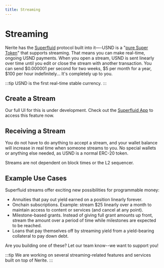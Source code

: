 ```yaml
---
title: Streaming
---
```


# Streaming
Nerite has the [Superfluid](https://superfluid.org/) protocol built into it—-USND is a "[pure Super Token](https://docs.superfluid.org/docs/concepts/overview/super-tokens#pure-super-tokens)" that supports streaming. That means you can make real-time, ongoing USND payments. When you open a stream, USND is sent linearly over time until you edit or close the stream with another transaction. You can send $0.000001 per second for two weeks, $5 per month for a year, $100 per hour indefinitely... It's completely up to you. 


:::tip
USND is the first real-time stable currency.
:::

## Create a Stream
Our full UI for this is under development. Check out the [Superfluid App](https://app.superfluid.org/) to access this feature now. 

## Receiving a Stream
You do not have to do anything to accept a stream, and your wallet balance will increase in real time when someone streams to you. No special wallets or anything else needed, as USND is a normal ERC-20 token. 

Streams are not dependent on block times or the L2 sequencer.

## Example Use Cases
Superfluid streams offer exciting new possibilities for programmable money:
- Annuities that pay out yield earned on a position linearly forever.
- Onchain subscriptions. Example: stream $25 linearly over a month to maintain access to content or services (and cancel at any point).
- Milestone-based grants. Instead of giving full grant amounts up front, stream the amount over a period of time while milestones are expected to be reached.
- Loans that pay themselves off by streaming yield from a yield-bearing collateral to pay down debt. 

Are you building one of these? Let our team know--we want to support you!

:::tip
We are working on several streaming-related features and services built on top of Nerite. 
:::
